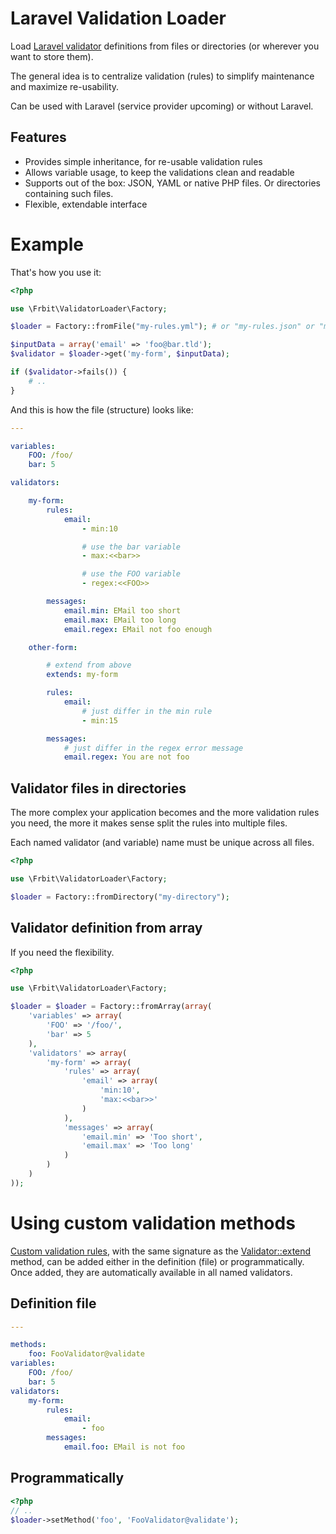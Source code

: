 # Laravel Validation Loader

Load [Laravel validator](http://laravel.com/docs/validation) definitions from files or directories (or wherever you want to store them).

The general idea is to centralize validation (rules) to simplify maintenance and maximize re-usability.

Can be used with Laravel (service provider upcoming) or without Laravel.

## Features

* Provides simple inheritance, for re-usable validation rules
* Allows variable usage, to keep the validations clean and readable
* Supports out of the box: JSON, YAML or native PHP files. Or directories containing such files.
* Flexible, extendable interface

# Example

That's how you use it:

``` php
<?php

use \Frbit\ValidatorLoader\Factory;

$loader = Factory::fromFile("my-rules.yml"); # or "my-rules.json" or "my-rules.php"

$inputData = array('email' => 'foo@bar.tld');
$validator = $loader->get('my-form', $inputData);

if ($validator->fails()) {
    # ..
}
```

And this is how the file (structure) looks like:

``` yaml
---

variables:
    FOO: /foo/
    bar: 5

validators:

    my-form:
        rules:
            email:
                - min:10

                # use the bar variable
                - max:<<bar>>

                # use the FOO variable
                - regex:<<FOO>>

        messages:
            email.min: EMail too short
            email.max: EMail too long
            email.regex: EMail not foo enough

    other-form:

        # extend from above
        extends: my-form

        rules:
            email:
                # just differ in the min rule
                - min:15

        messages:
            # just differ in the regex error message
            email.regex: You are not foo

```

## Validator files in directories

The more complex your application becomes and the more validation rules you need, the more it makes sense split
the rules into multiple files.

Each named validator (and variable) name must be unique across all files.

``` php
<?php

use \Frbit\ValidatorLoader\Factory;

$loader = Factory::fromDirectory("my-directory");
```

## Validator definition from array

If you need the flexibility.

``` php
<?php

use \Frbit\ValidatorLoader\Factory;

$loader = $loader = Factory::fromArray(array(
    'variables' => array(
        'FOO' => '/foo/',
        'bar' => 5
    ),
    'validators' => array(
        'my-form' => array(
            'rules' => array(
                'email' => array(
                    'min:10',
                    'max:<<bar>>'
                )
            ),
            'messages' => array(
                'email.min' => 'Too short',
                'email.max' => 'Too long'
            )
        )
    )
));
```

# Using custom validation methods

[Custom validation rules](http://laravel.com/docs/validation#custom-validation-rules), with the
same signature as the [Validator::extend](https://github.com/illuminate/validation/blob/master/Validator.php)
method, can be added either in the definition (file) or programmatically. Once added, they are automatically
available in all named validators.

## Definition file

``` yaml
---

methods:
    foo: FooValidator@validate
variables:
    FOO: /foo/
    bar: 5
validators:
    my-form:
        rules:
            email:
                - foo
        messages:
            email.foo: EMail is not foo
```

## Programmatically

``` php
<?php
// ..
$loader->setMethod('foo', 'FooValidator@validate');
```
